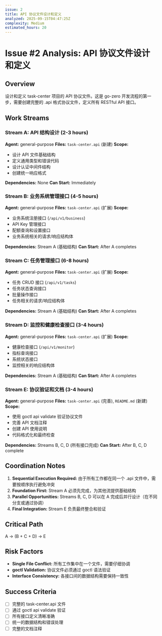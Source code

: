 ```yaml
---
issue: 2
title: API 协议文件设计和定义
analyzed: 2025-09-15T04:47:25Z
complexity: Medium
estimated_hours: 20
---
```


# Issue #2 Analysis: API 协议文件设计和定义

## Overview
设计和定义 task-center 项目的 API 协议文件。这是 go-zero 开发流程的第一步，需要创建完整的 .api 格式协议文件，定义所有 RESTful API 接口。

## Work Streams

### Stream A: API 结构设计 (2-3 hours)
**Agent:** general-purpose
**Files:** `task-center.api` (新建)
**Scope:**
- 设计 API 文件基础结构
- 定义通用类型和错误代码
- 设计认证中间件结构
- 创建统一响应格式

**Dependencies:** None
**Can Start:** Immediately

### Stream B: 业务系统管理接口 (4-5 hours)
**Agent:** general-purpose
**Files:** `task-center.api` (扩展)
**Scope:**
- 业务系统注册接口 (`/api/v1/business`)
- API Key 管理接口
- 配额查询和设置接口
- 业务系统相关的请求/响应结构体

**Dependencies:** Stream A (基础结构)
**Can Start:** After A completes

### Stream C: 任务管理接口 (6-8 hours)
**Agent:** general-purpose
**Files:** `task-center.api` (扩展)
**Scope:**
- 任务 CRUD 接口 (`/api/v1/tasks`)
- 任务状态查询接口
- 批量操作接口
- 任务相关的请求/响应结构体

**Dependencies:** Stream A (基础结构)
**Can Start:** After A completes

### Stream D: 监控和健康检查接口 (3-4 hours)
**Agent:** general-purpose
**Files:** `task-center.api` (扩展)
**Scope:**
- 健康检查接口 (`/api/v1/monitor`)
- 指标查询接口
- 系统状态接口
- 监控相关的响应结构体

**Dependencies:** Stream A (基础结构)
**Can Start:** After A completes

### Stream E: 协议验证和文档 (3-4 hours)
**Agent:** general-purpose
**Files:** `task-center.api` (完善), `README.md` (新建)
**Scope:**
- 使用 goctl api validate 验证协议文件
- 完善 API 文档注释
- 创建 API 使用说明
- 代码格式化和最终检查

**Dependencies:** Streams B, C, D (所有接口完成)
**Can Start:** After B, C, D complete

## Coordination Notes

1. **Sequential Execution Required:** 由于所有工作都在同一个 .api 文件中，需要按顺序执行避免冲突
2. **Foundation First:** Stream A 必须先完成，为其他流提供基础结构
3. **Parallel Opportunities:** Streams B, C, D 可以在 A 完成后并行设计（在不同分支或通过协调）
4. **Final Integration:** Stream E 负责最终整合和验证

## Critical Path
A → (B + C + D) → E

## Risk Factors
- **Single File Conflict:** 所有工作集中在一个文件，需要仔细协调
- **goctl Validation:** 协议文件必须通过 goctl 语法验证
- **Interface Consistency:** 各接口间的数据结构需要保持一致性

## Success Criteria
- [ ] 完整的 task-center.api 文件
- [ ] 通过 goctl api validate 验证
- [ ] 所有接口定义清晰准确
- [ ] 统一的数据结构和错误处理
- [ ] 完整的文档注释